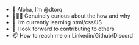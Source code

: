 - 🤙 Aloha, I’m @dtorq
- 👨🏽‍💻 Genuinely curious about the how and why 
- 📓 I’m currently learning html/css/JS
- 💞️ I look forward to contributing to others 
- 📫 How to reach me on Linkedin/Github/Discord

<!---
dtorq/dtorq is a ✨ special ✨ repository because its `README.md` (this file) appears on your GitHub profile.
You can click the Preview link to take a look at your changes.
--->
